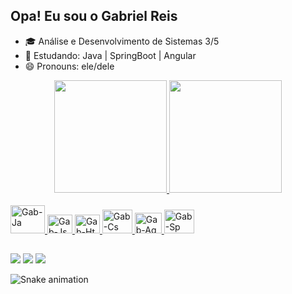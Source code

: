 ## Opa!  Eu sou o Gabriel Reis

- 🎓 Análise e Desenvolvimento de Sistemas 3/5
- 🌱 Estudando: Java | SpringBoot | Angular
- 😄 Pronouns: ele/dele

<div align="center">
  <a href="https://github.com/Gab-engsoftware">
  <img height="180em" src="https://github-readme-stats.vercel.app/api?username=Gab-engsoftware&show_icons=true&theme=tokyonight&include_all_commits=true&count_private=true"/>
  <img height="180em" src="https://github-readme-stats.vercel.app/api/top-langs/?username=Gab-engsoftware&layout=compact&langs_count=7&theme=tokyonight"/>
</div>
<div style="display: inline_block"><br>
  <img aligng="center" alt="Gab-Ja"  height="45" width="55" src="https://cdn.jsdelivr.net/gh/devicons/devicon/icons/java/java-original-wordmark.svg">
  <img alaing="center" alt="Gab-Js" height="30" width="40" src="https://cdn.jsdelivr.net/gh/devicons/devicon/icons/javascript/javascript-original.svg" />
  <img alaing="center" alt="Gab-Ht" height="30" width="40" src="https://cdn.jsdelivr.net/gh/devicons/devicon/icons/html5/html5-original.svg" />
  <img alaing="center" alt="Gab-Cs" height="38" width="48" src="https://cdn.jsdelivr.net/gh/devicons/devicon/icons/css3/css3-original-wordmark.svg" />
  <img alaing="center" alt="Gab-Ag" height="33" width="43" src="https://cdn.jsdelivr.net/gh/devicons/devicon/icons/angularjs/angularjs-original.svg" />
  <img alaing="center" alt="Gab-Sp" height="38" width="48" src="https://cdn.jsdelivr.net/gh/devicons/devicon/icons/spring/spring-original-wordmark.svg" />
          
</div>
       
  ##
 
<div>
  <a href="https://www.instagram.com/gab.engsoftware/" target="_blank"><img src="https://img.shields.io/badge/-Instagram-%23E4405F?style=for-the-badge&logo=instagram&logoColor=white" target="_blank"></a>
  <a href = "mailto:gabrielgomesreis23@gmail.com"><img src="https://img.shields.io/badge/-Gmail-%23333?style=for-the-badge&logo=gmail&logoColor=white" target="_blank"></a>
  <a href="https://www.linkedin.com/in/gabriel-reis-4b643521a" target="_blank"><img src="https://img.shields.io/badge/-LinkedIn-%230077B5?style=for-the-badge&logo=linkedin&logoColor=white" target="_blank"></a> 
  
   ![Snake animation](https://github.com/Gab-engsoftware/Gab-engsoftware/blob/output/github-contribution-grid-snake.svg)
</div>
